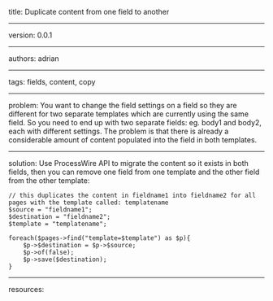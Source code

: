 title: Duplicate content from one field to another

----

version: 0.0.1

----

authors: adrian

----

tags: fields, content, copy

----

problem:
You want to change the field settings on a field so they are different for two separate templates which are currently using the same field. So you need to end up with two separate fields: eg. body1 and body2, each with different settings. The problem is that there is already a considerable amount of content populated into the field in both templates.

----

solution:
Use ProcessWire API to migrate the content so it exists in both fields, then you can remove one field from one template and the other field from the other template:

```
// this duplicates the content in fieldname1 into fieldname2 for all pages with the template called: templatename
$source = "fieldname1";
$destination = "fieldname2";
$template = "templatename";

foreach($pages->find("template=$template") as $p){
    $p->$destination = $p->$source;
    $p->of(false);
    $p->save($destination);
}
```

----

resources:
